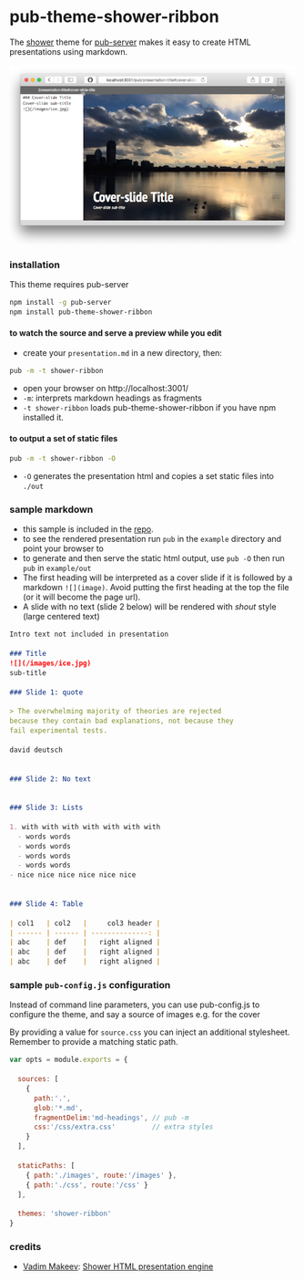 # pub-theme-shower-ribbon
The [shower](https://github.com/shower/shower) theme for
[pub-server](https://github.com/jldec/pub-server) makes it easy to create
HTML presentations using markdown.

![](images/shower-screen.png)

### installation
This theme requires pub-server

```sh
npm install -g pub-server
npm install pub-theme-shower-ribbon
```


#### to watch the source and serve a preview while you edit

- create your `presentation.md` in a new directory, then:

```sh
pub -m -t shower-ribbon
```

- open your browser on http://localhost:3001/
- `-m`: interprets markdown headings as fragments
- `-t shower-ribbon` loads pub-theme-shower-ribbon if you have npm installed it.


#### to output a set of static files

```sh
pub -m -t shower-ribbon -O
```

- `-O` generates the presentation html and copies a set static files into `./out`


### sample markdown
- this sample is included in the [repo](example).
- to see the rendered presentation run `pub` in the `example` directory and point your browser to
  [](http://localhost:3001/presentation)
- to generate and then serve the static html output, use `pub -O` then run `pub` in `example/out`
- The first heading will be interpreted as a cover slide if it is followed by a markdown `![](image)`.
  Avoid putting the first heading at the top the file (or it will become the page url).
- A slide with no text (slide 2 below) will be rendered with *shout* style (large centered text)


```markdown
Intro text not included in presentation

### Title
![](/images/ice.jpg)
sub-title

### Slide 1: quote

> The overwhelming majority of theories are rejected
because they contain bad explanations, not because they
fail experimental tests.

david deutsch


### Slide 2: No text


### Slide 3: Lists

1. with with with with with with with
  - words words
  - words words
  - words words
  - words words
- nice nice nice nice nice nice


### Slide 4: Table

| col1   | col2   |     col3 header |
| ------ | ------ | --------------: |
| abc    | def    |   right aligned |
| abc    | def    |   right aligned |
| abc    | def    |   right aligned |

```


### sample `pub-config.js` configuration

Instead of command line parameters, you can use pub-config.js to configure
the theme, and say a source of images e.g. for the cover

By providing a value for `source.css` you can inject an additional
stylesheet. Remember to provide a matching static path.

```js
var opts = module.exports = {

  sources: [
    {
      path:'.',
      glob:'*.md',
      fragmentDelim:'md-headings', // pub -m
      css:'/css/extra.css'         // extra styles
    }
  ],

  staticPaths: [
    { path:'./images', route:'/images' },
    { path:'./css', route:'/css' }
  ],

  themes: 'shower-ribbon'
}
```



### credits
- [Vadim Makeev](https://github.com/pepelsbey):
  [Shower HTML presentation engine ](https://github.com/shower/shower)